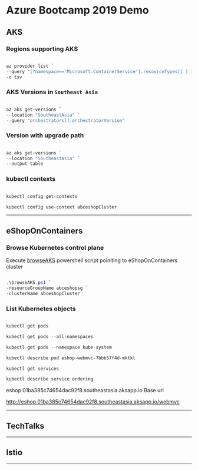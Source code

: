 # Azure Bootcamp 2019 Demo

## AKS

### Regions supporting AKS

```Powershell

az provider list `
--query "[?namespace=='Microsoft.ContainerService'].resourceTypes[] | [?resourceType=='managedClusters'].locations[]" `
-o tsv

```

### AKS Versions in `Southeast Asia`

```Powershell

az aks get-versions `
--location "SoutheastAsia" `
--query "orchestrators[].orchestratorVersion" 

```

### Version with upgrade path

```Powershell

az aks get-versions `
--location "SoutheastAsia" `
--output table

```

### kubectl contexts

```Powershell

kubectl config get-contexts

kubectl config use-context abceshopCluster

```

---

## eShopOnContainers

### Browse Kubernetes control plane

Execute [browseAKS](Powershell/browseAKS.ps1) powershell script poiniting to eShopOnContainers cluster

```Powershell

.\browseAKS.ps1 `
-resourceGroupName abceshopsg `
-clusterName abceshopCluster

```

### List Kubernetes objects

```Powershell

kubectl get pods

kubectl get pods --all-namespaces

kubectl get pods --namespace kube-system

kubectl describe pod eshop-webmvc-7bbb57f4d-mktkl

kubectl get services

kubectl describe service ordering

```

eshop.01ba385c74654dac92f8.southeastasia.aksapp.io Base url

http://eshop.01ba385c74654dac92f8.southeastasia.aksapp.io/webmvc

---

## TechTalks

---

## Istio

---